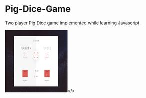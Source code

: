 # Pig-Dice-Game

Two player Pig Dice game implemented while learning Javascript. 

<img src="https://github.com/mustafain117/Pig-Dice-Game/blob/master/gameScreen.png" height=200 width=200></> 
